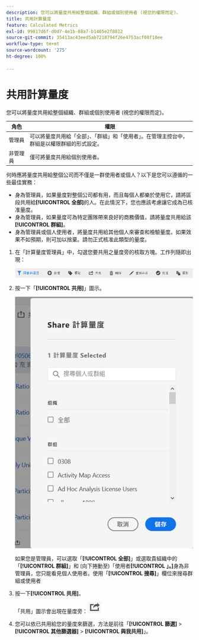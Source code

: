 ```yaml
---
description: 您可以將量度共用給整個組織、群組或個別使用者 (視您的權限而定)。
title: 共用計算量度
feature: Calculated Metrics
exl-id: 99817d6f-d0d7-4e1b-88a7-b1465e2f8812
source-git-commit: 35413ac43eed5ab7218794f26e4753acf08f18ee
workflow-type: tm+mt
source-wordcount: '275'
ht-degree: 100%

---
```


# 共用計算量度

您可以將量度共用給整個組織、群組或個別使用者 (視您的權限而定)。

| 角色 | 權限 |
|---|---|
| 管理員 | 可以將量度共用給「全部」、「群組」和「使用者」。在管理主控台中，群組是以權限群組的形式設定。 |
| 非管理員 | 僅可將量度共用給個別使用者。 |

何時應將量度共用給整個公司而不僅是一群使用者或個人？以下是您可以遵循的一些最佳實務：

* 身為管理員，如果量度對整個公司都有用，而且每個人都樂於使用它，請將區段共用給&#x200B;**[!UICONTROL 全部]**&#x200B;的人。在此情況下，您也應該考慮讓它成為已核准量度。
* 身為管理員，如果量度可為特定團隊帶來良好的商務價值，請將量度共用給該&#x200B;**[!UICONTROL 群組]**。
* 身為管理員或個人使用者，將量度共用給其他個人來審查和檢驗量度。如果效果不如預期，則可加以捨棄。請勿正式核准此類型的量度。

1. 在「計算量度管理員」中，勾選您要共用之量度旁的核取方塊。工作列隨即出現：

   ![](assets/cm_task_bar.png)

1. 按一下「**[!UICONTROL 共用]**」圖示。

   ![](assets/cm_share.png)

   如果您是管理員，可以選取「**[!UICONTROL 全部]**」或選取貴組織中的「**[!UICONTROL 群組]**」和 (向下捲動至)「使用者&#x200B;**[!UICONTROL 」。]**&#x200B;身為非管理員，您只能看見個人使用者。使用「**[!UICONTROL 搜尋]**」欄位來搜尋群組或使用者

1. 按一下&#x200B;**[!UICONTROL 共用]**。

   「共用」圖示會出現在量度旁：![](assets/share_icon.png)

1. 您可以依已共用給您的量度來篩選，方法是前往「**[!UICONTROL 篩選]** > **[!UICONTROL 其他篩選器]** > **[!UICONTROL 與我共用]**」。
